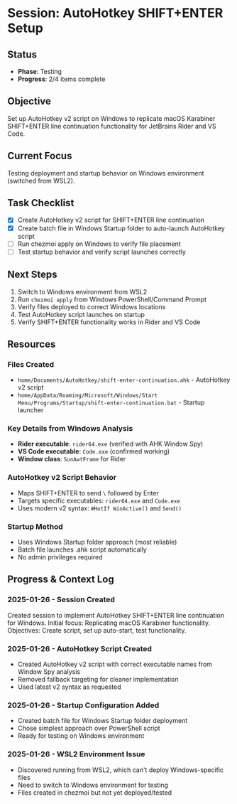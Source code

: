 # Session: AutoHotkey SHIFT+ENTER Setup

## Status

- **Phase**: Testing
- **Progress**: 2/4 items complete

## Objective

Set up AutoHotkey v2 script on Windows to replicate macOS Karabiner SHIFT+ENTER line continuation functionality for JetBrains Rider and VS Code.

## Current Focus

Testing deployment and startup behavior on Windows environment (switched from WSL2).

## Task Checklist

- [x] Create AutoHotkey v2 script for SHIFT+ENTER line continuation
- [x] Create batch file in Windows Startup folder to auto-launch AutoHotkey script
- [ ] Run chezmoi apply on Windows to verify file placement
- [ ] Test startup behavior and verify script launches correctly

## Next Steps

1. Switch to Windows environment from WSL2
2. Run `chezmoi apply` from Windows PowerShell/Command Prompt
3. Verify files deployed to correct Windows locations
4. Test AutoHotkey script launches on startup
5. Verify SHIFT+ENTER functionality works in Rider and VS Code

## Resources

### Files Created
- `home/Documents/AutoHotkey/shift-enter-continuation.ahk` - AutoHotkey v2 script
- `home/AppData/Roaming/Microsoft/Windows/Start Menu/Programs/Startup/shift-enter-continuation.bat` - Startup launcher

### Key Details from Windows Analysis
- **Rider executable**: `rider64.exe` (verified with AHK Window Spy)
- **VS Code executable**: `Code.exe` (confirmed working)
- **Window class**: `SunAwtFrame` for Rider

### AutoHotkey v2 Script Behavior
- Maps SHIFT+ENTER to send `\` followed by Enter
- Targets specific executables: `rider64.exe` and `Code.exe`
- Uses modern v2 syntax: `#HotIf WinActive()` and `Send()`

### Startup Method
- Uses Windows Startup folder approach (most reliable)
- Batch file launches .ahk script automatically
- No admin privileges required

## Progress & Context Log

### 2025-01-26 - Session Created

Created session to implement AutoHotkey SHIFT+ENTER line continuation for Windows. 
Initial focus: Replicating macOS Karabiner functionality.
Objectives: Create script, set up auto-start, test functionality.

### 2025-01-26 - AutoHotkey Script Created

- Created AutoHotkey v2 script with correct executable names from Window Spy analysis
- Removed fallback targeting for cleaner implementation
- Used latest v2 syntax as requested

### 2025-01-26 - Startup Configuration Added

- Created batch file for Windows Startup folder deployment
- Chose simplest approach over PowerShell script
- Ready for testing on Windows environment

### 2025-01-26 - WSL2 Environment Issue

- Discovered running from WSL2, which can't deploy Windows-specific files
- Need to switch to Windows environment for testing
- Files created in chezmoi but not yet deployed/tested